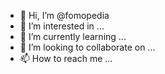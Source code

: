 - 👋 Hi, I’m @fomopedia
- 👀 I’m interested in ...
- 🌱 I’m currently learning ...
- 💞️ I’m looking to collaborate on ...
- 📫 How to reach me ...

<!---
fomopedia/fomopedia is a ✨ special ✨ repository because its `README.md` (this file) appears on your GitHub profile.
You can click the Preview link to take a look at your changes.
--->

